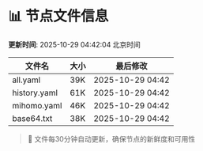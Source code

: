 # 📊 节点文件信息

**更新时间**: 2025-10-29 04:42:04 北京时间

| 文件名 | 大小 | 最后修改 |
|--------|------|----------|
| all.yaml | 39K | 2025-10-29 04:42 |
| history.yaml | 61K | 2025-10-29 04:42 |
| mihomo.yaml | 46K | 2025-10-29 04:42 |
| base64.txt | 38K | 2025-10-29 04:42 |

> 🔄 文件每30分钟自动更新，确保节点的新鲜度和可用性
